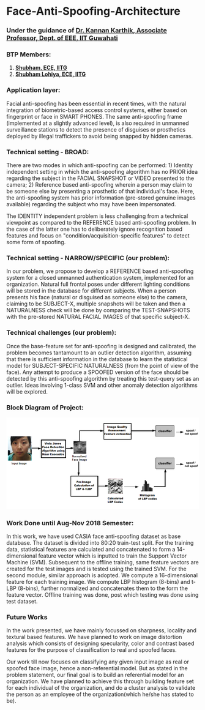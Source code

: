 # Face-Anti-Spoofing-Architecture

### Under the guidance of [Dr. Kannan Karthik, Associate Professor, Dept. of EEE, IIT Guwahati](http://www.iitg.ac.in/engfac/k.karthik/ "Dr. Kannan Karthik's Homepage")

### BTP Members:

1. [**Shubham, ECE, IITG**](https://www.linkedin.com/in/shubham-iitg-ece/ "Shubham's LinkedIn")
2. [**Shubham Lohiya, ECE, IITG**](https://www.linkedin.com/in/shubham-lohiya/ "Shubham Lohiya's LinkedIn")

### Application layer:

Facial anti-spoofing has been essential in recent times, with the natural integration of biometric-based access control systems, either based on fingerprint or face in SMART PHONES. The same anti-spoofing frame (implemented at a slightly advanced level), is also required in unmanned surveillance stations to detect the presence of disguises or prosthetics deployed by illegal traffickers to avoid being snapped by hidden cameras.

### Technical setting - BROAD:

There are two modes in which anti-spoofing can be performed: 1) Identity independent setting in which the anti-spoofing algorithm has no PRIOR idea regarding the subject in the FACIAL SNAPSHOT or VIDEO presented to the camera; 2) Reference based anti-spoofing wherein a person may claim to be someone else by presenting a prosthetic of that individual's face. Here, the anti-spoofing system has prior information (pre-stored genuine images available) regarding the subject who may have been impersonated.

The IDENTITY independent problem is less challenging from a technical viewpoint as compared to the REFERENCE based anti-spoofing problem. In the case of the latter one has to deliberately ignore recognition based features and focus on "condition/acquisition-specific features" to detect some form of spoofing.

### Technical setting - NARROW/SPECIFIC (our problem):

In our problem, we propose to develop a REFERENCE based anti-spoofing system for a closed unmanned authentication system, implemented for an organization. Natural full frontal poses under different lighting conditions will be stored in the database for different subjects. When a person presents his face (natural or disguised as someone else) to the camera, claiming to be SUBJECT-X, multiple snapshots will be taken and then a NATURALNESS check will be done by comparing the TEST-SNAPSHOTS with the pre-stored NATURAL FACIAL IMAGES of that specific subject-X.

### Technical challenges (our problem):

Once the base-feature set for anti-spoofing is designed and calibrated, the problem becomes tantamount to an outlier detection algorithm, assuming that there is sufficient information in the database to learn the statistical model for SUBJECT-SPECIFIC NATURALNESS  (from the point of view of the face). Any attempt to produce a SPOOFED version of the face should be detected by this anti-spoofing algorithm by treating this test-query set as an outlier. Ideas involving 1-class SVM and other anomaly detection algorithms will be explored.

### Block Diagram of Project:

![alt text](https://github.com/shubham-iitg-ece/Face-Anti-Spoofing-Architecture/blob/master/report.png "Face Anti-Spoofing Experimental Set-Up")

### Work Done until Aug-Nov 2018 Semester:

In this work, we have used CASIA face anti-spoofing dataset as base database. The dataset is divided into 80:20 train-test split. For the training data, statistical features are calculated and concatenated to form a 14-dimensional feature vector which is inputted to train the Support Vector Machine (SVM). Subsequent to the offline training, same feature vectors are created for the test images and is tested using the trained SVM. For the second module, similar approach is adopted. We compute a 16-dimensional feature for each training image. We compute LBP histogram (8-bins) and t-LBP (8-bins), further normalized and concatenates them to the form the feature vector. Offline training was done, post which testing was done using test dataset.

### Future Works

In the work presented, we have mainly focussed on sharpness, locality and textural based features. We have planned to work on image distortion analysis which consists of designing specularity, color and contrast based features for the purpose of classification to real and spoofed faces. 

Our work till now focuses on classifying any given input image as real or spoofed face image, hence a non-referential model. But as stated in the problem statement, our final goal is to build an referential model for an organization. We have planned to achieve this through building feature set for each individual of the organization, and do a cluster analysis to validate the person as an employee of the organization(which he/she has stated to be). 


